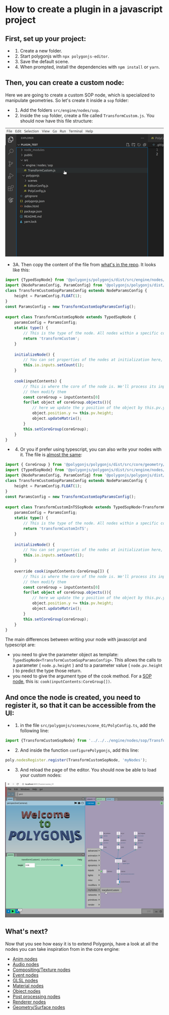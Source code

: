 # How to create a plugin in a javascript project

## First, set up your project:

- 1. Create a new folder.
- 2. Start polygonjs with `npx polygonjs-editor`.
- 3. Save the default scene.
- 4. When prompted, install the dependencies with `npm install` or `yarn`.

## Then, you can create a custom node:

Here we are going to create a custom SOP node, which is specialized to manipulate geometries. So let's create it inside a `sop` folder:

- 1. Add the folders `src/engine/nodes/sop`.
- 2. Inside the `sop` folder, create a file called `TransformCustom.js`. You should now have this file structure:

![File Structure](https://github.com/polygonjs/plugins_tutorials/blob/main/public/files.jpg?raw=true)

- 3A. Then copy the content of the file from [what's in the repo](https://github.com/polygonjs/plugins_tutorials/blob/main/src/engine/nodes/sop/TransformCustom.js). It looks like this:

``` js
import {TypedSopNode} from '@polygonjs/polygonjs/dist/src/engine/nodes/sop/_Base';
import {NodeParamsConfig, ParamConfig} from '@polygonjs/polygonjs/dist/src/engine/nodes/utils/params/ParamsConfig';
class TransformCustomSopParamsConfig extends NodeParamsConfig {
    height = ParamConfig.FLOAT(1);
}
const ParamsConfig = new TransformCustomSopParamsConfig();

export class TransformCustomSopNode extends TypedSopNode {
    paramsConfig = ParamsConfig;
    static type() {
        // This is the type of the node. All nodes within a specific context (such as SOP, COP, OBJ) must have a unique type.
        return 'transformCustom';
    }

    initializeNode() {
        // You can set properties of the nodes at initialization here, such as the number of inputs
        this.io.inputs.setCount(1);
    }

    cook(inputContents) {
        // This is where the core of the node is. We'll process its inputs (inputContents)
        // then modify them
        const coreGroup = inputContents[0]
        for(let object of coreGroup.objects()){
            // here we update the y position of the object by this.pv.y, which is the value of the parameter height;
            object.position.y += this.pv.height;
            object.updateMatrix();
        }
        this.setCoreGroup(coreGroup);
    }
}
```

- 4. Or you if prefer using typescript, you can also write your nodes with it. The file is [almost the same](https://github.com/polygonjs/plugins_tutorials/blob/main/src/engine/nodes/sop/TransformCustomInTS.ts):

``` ts
import { CoreGroup } from '@polygonjs/polygonjs/dist/src/core/geometry/Group';
import {TypedSopNode} from '@polygonjs/polygonjs/dist/src/engine/nodes/sop/_Base';
import {NodeParamsConfig, ParamConfig} from '@polygonjs/polygonjs/dist/src/engine/nodes/utils/params/ParamsConfig';
class TransformCustomSopParamsConfig extends NodeParamsConfig {
    height = ParamConfig.FLOAT(1);
}
const ParamsConfig = new TransformCustomSopParamsConfig();

export class TransformCustomInTSSopNode extends TypedSopNode<TransformCustomSopParamsConfig> {
    paramsConfig = ParamsConfig;
    static type() {
        // This is the type of the node. All nodes within a specific context (such as SOP, COP, OBJ) must have a unique type.
        return 'transformCustomInTS';
    }

    initializeNode() {
        // You can set properties of the nodes at initialization here, such as the number of inputs
        this.io.inputs.setCount(1);
    }

    override cook(inputContents:CoreGroup[]) {
        // This is where the core of the node is. We'll process its inputs (inputContents)
        // then modify them
        const coreGroup = inputContents[0]
        for(let object of coreGroup.objects()){
            // here we update the y position of the object by this.pv.y, which is the value of the parameter height;
            object.position.y += this.pv.height;
            object.updateMatrix();
        }
        this.setCoreGroup(coreGroup);
    }
}
```

The main differences between writing your node with javascript and typescript are:

- you need to give the parameter object as template: `TypedSopNode<TransformCustomSopParamsConfig>`. This allows the calls to a parameter ( `node.p.height` ) and to a parameter value ( `node.pv.height` ) to predict the type those return.
- you need to give the argument type of the cook method. For a [SOP node](https://polygonjs.com/docs/nodes/sop), this is: `cook(inputContents:CoreGroup[])`.


## And once the node is created, you need to register it, so that it can be accessible from the UI:

- 1. in the file `src/polygonjs/scenes/scene_01/PolyConfig.ts`, add the following line:
```js
import {TransformCustomSopNode} from '../../../engine/nodes/sop/TransformCustom'
```
- 2. And inside the function `configurePolygonjs`, add this line:
``` js
poly.nodesRegister.register(TransformCustomSopNode, 'myNodes');
```

- 3. And reload the page of the editor. You should now be able to load your custom nodes:

![Custom node loaded](https://github.com/polygonjs/plugins_tutorials/blob/main/public/registered_node.jpg?raw=true)

## What's next?

Now that you see how easy it is to extend Polygonjs, have a look at all the nodes you can take inspiration from in the core engine:

- [Anim nodes](https://github.com/polygonjs/polygonjs/tree/master/src/engine/nodes/anim)
- [Audio nodes](https://github.com/polygonjs/polygonjs/tree/master/src/engine/nodes/audio)
- [Compositing/Texture nodes](https://github.com/polygonjs/polygonjs/tree/master/src/engine/nodes/cop)
- [Event nodes](https://github.com/polygonjs/polygonjs/tree/master/src/engine/nodes/event)
- [GLSL nodes](https://github.com/polygonjs/polygonjs/tree/master/src/engine/nodes/gl)
- [Material nodes](https://github.com/polygonjs/polygonjs/tree/master/src/engine/nodes/mat)
- [Object nodes](https://github.com/polygonjs/polygonjs/tree/master/src/engine/nodes/obj)
- [Post processing nodes](https://github.com/polygonjs/polygonjs/tree/master/src/engine/nodes/post)
- [Renderer nodes](https://github.com/polygonjs/polygonjs/tree/master/src/engine/nodes/rop)
- [Geometry/Surface nodes](https://github.com/polygonjs/polygonjs/tree/master/src/engine/nodes/sop)
